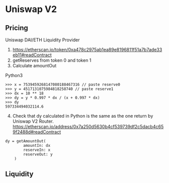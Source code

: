 # Uniswap V2

## Pricing

Uniswap DAI/ETH Liquidity Provider
1. https://etherscan.io/token/0xa478c2975ab1ea89e8196811f51a7b7ade33eb11#readContract
2. getReserves from token 0 and token 1
3. Calculate amountOut

Python3

```
>>> x = 7539459268147080188467316 // paste reserve0
>>> y = 4517131075984818258740 // paste reserve1
>>> dx = 10 ** 18
>>> dy = y * 0.997 * dx / (x + 0.997 * dx)
>>> dy
597334494032114.6
```

4. Check that dy calculated in Python is the same as the one return by Uniswap V2 Router.
https://etherscan.io/address/0x7a250d5630b4cf539739df2c5dacb4c659f2488d#readContract

```
dy = getAmountOut(
        amountIn: dx
        reserveIn: x
        reserveOut: y
    )
```

## Liquidity
